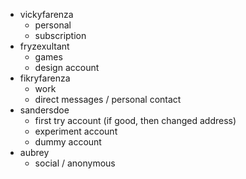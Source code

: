 - vickyfarenza
	- personal
	- subscription
- fryzexultant
	- games
	- design account
- fikryfarenza
	- work
	- direct messages / personal contact
- sandersdoe
	- first try account (if good, then changed address)
	- experiment account
	- dummy account
- aubrey
	- social / anonymous